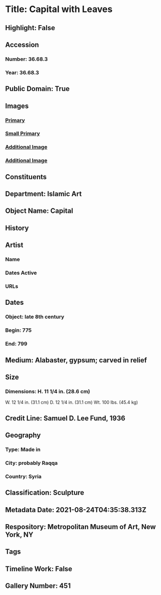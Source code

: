 # Title: Capital with Leaves
## Highlight: False
## Accession
### Number: 36.68.3
### Year: 36.68.3
## Public Domain: True
## Images
### [Primary](https://images.metmuseum.org/CRDImages/is/original/DP231253.jpg)
### [Small Primary](https://images.metmuseum.org/CRDImages/is/web-large/DP231253.jpg)
### [Additional Image](https://images.metmuseum.org/CRDImages/is/original/sf36-68-3a.jpg)
### [Additional Image](https://images.metmuseum.org/CRDImages/is/original/36.68.3.jpg)
## Constituents
## Department: Islamic Art
## Object Name: Capital
## History
## Artist
### Name
### Dates Active
### URLs
## Dates
### Object: late 8th century
### Begin: 775
### End: 799
## Medium: Alabaster, gypsum; carved in relief
## Size
### Dimensions: H. 11 1/4 in. (28.6 cm)
W. 12 1/4 in. (31.1 cm)
D. 12 1/4 in. (31.1 cm)
Wt. 100 lbs. (45.4 kg)
## Credit Line: Samuel D. Lee Fund, 1936
## Geography
### Type: Made in
### City: probably Raqqa
### Country: Syria
## Classification: Sculpture
## Metadata Date: 2021-08-24T04:35:38.313Z
## Respository: Metropolitan Museum of Art, New York, NY
## Tags
## Timeline Work: False
## Gallery Number: 451